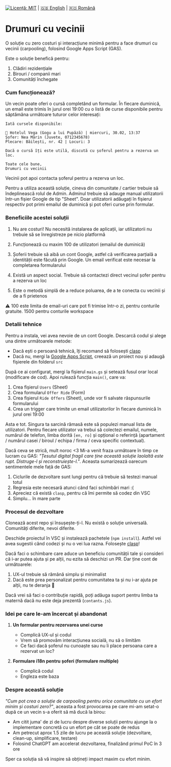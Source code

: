 [![Licență: MIT](https://img.shields.io/badge/License-MIT-yellow.svg)](https://opensource.org/licenses/MIT) | [:uk: English](./README.md) | [:romania: Română](./README.ro.md)

# Drumuri cu vecinii

O soluție cu zero costuri și interacțiune minimă pentru a face drumuri cu vecinii (carpooling), folosind Google Apps Script (GAS).

Este o soluție benefică pentru:
1. Clădiri rezidențiale
2. Birouri / companii mari
3. Comunități închegate


### Cum funcționează?

Un vecin poate oferi o cursă completând un formular. În fiecare duminică, un email este trimis în jurul orei 19:00 cu o listă de curse disponibile pentru săptămâna următoare tuturor celor interesați:

```
Iată cursele disponibile:

🚗 Hotelul Vega (Gogu a lui Pupăză) | miercuri, 30.02, 13:37
Șofer: Nea Mărin (Juvete, 0712345678)
Plecare: Băilești, nr. 42 | Locuri: 3

Dacă o cursă îți este utilă, discută cu șoferul pentru a rezerva un loc.

Toate cele bune,
Drumuri cu vecinii
```

Vecinii pot apoi contacta șoferul pentru a rezerva un loc.

Pentru a utiliza această soluție, cineva din comunitate / cartier trebuie să îndeplinească rolul de Admin. Adminul trebuie să adauge manual utilizatorii într-un fișier Google de tip "Sheet". Doar utilizatorii adăugați în fișierul respectiv pot primi emailul de duminică și pot oferi curse prin formular.


### Beneficiile acestei soluții

1. Nu are costuri! Nu necesită instalarea de aplicații, iar utilizatorii nu trebuie să se înregistreze pe nicio platformă

2. Funcționează cu maxim 100 de utilizatori (emailul de duminică)

3. Șoferii trebuie să aibă un cont Google, astfel că verificarea parțială a identității este făcută prin Google. Un email verificat este necesar la completarea formularului

4. Există un aspect social. Trebuie să contactezi direct vecinul șofer pentru a rezerva un loc

5. Este o metodă simplă de a reduce poluarea, de a te conecta cu vecinii și de a fi prietenos

:warning: 100 este limita de email-uri care pot fi trimise într-o zi, pentru conturile gratuite. 1500 pentru conturile workspace


### Detalii tehnice

Pentru a instala, vei avea nevoie de un cont Google. Descarcă codul și alege una dintre următoarele metode:
* Dacă ești o persoană tehnică, îți recomand să folosești [clasp](https://github.com/google/clasp)
* Dacă nu, mergi la [Google Apps Script](https://script.google.com/home), creează un proiect nou și adaugă fișierele din folderul `src`

După ce ai configurat, mergi la fișierul `main.gs` și setează fusul orar local (modificare de cod). Apoi rulează funcția `main()`, care va:
1. Crea fișierul `Users` (Sheet)
2. Crea formularul `Offer Ride` (Form)
3. Crea fișierul `Ride Offers` (Sheet), unde vor fi salvate răspunsurile formularului
4. Crea un trigger care trimite un email utilizatorilor în fiecare duminică în jurul orei 19:00

Asta e tot. Singura ta sarcină rămasă este să populezi manual lista de utilizatori. Pentru fiecare utilizator va trebui să colectezi emailul, numele, numărul de telefon, limba dorită `[en, ro]` și opțional o referință (apartament / numărul casei / biroul / echipa / firma / ceva specific contextual).

Dacă ceva se strică, mult noroc <3 Mi-a venit fraza următoare în timp ce lucram cu GAS: *"Țesutul digital fragil care ține această soluție laolaltă este rupt. Distruge-l și reconstruiește-l."*. Aceasta sumarizează oarecum sentimentele mele față de GAS:
1. Ciclurile de dezvoltare sunt lungi pentru că trebuie să testezi manual totul
2. Regresia este necesară atunci când faci schimbări mari :(
3. Apreciez că există `clasp`, pentru că îmi permite să codez din VSC
4. Simplu... în mare parte


### Procesul de dezvoltare

Clonează acest repo și însușește-ți-l. Nu există o soluție universală. Comunități diferite, nevoi diferite.

Deschide proiectul în VSC și instalează pachetele (`npm install`). Astfel vei avea sugestii când codezi și nu o vei lua razna. Folosește [clasp](https://github.com/google/clasp)!

Dacă faci o schimbare care aduce un beneficiu comunității tale și consideri că i-ar putea ajuta și pe alții, nu ezita să deschizi un PR. Dar ține cont de următoarele:
1. UX-ul trebuie să rămână simplu și minimalist
2. Dacă este prea personalizat pentru comunitatea ta și nu i-ar ajuta pe alții, nu te deranja :shrug:

Dacă vrei să faci o contribuție rapidă, poți adăuga suport pentru limba ta maternă dacă nu este deja prezentă (`contants.js`).


### Idei pe care le-am încercat și abandonat

1. **Un formular pentru rezervarea unei curse**
   * Complică UX-ul și codul
   * Vrem să promovăm interacțiunea socială, nu să o limităm
   * Ce faci dacă șoferul nu cunoaște sau nu îi place persoana care a rezervat un loc?

2. **Formulare i18n pentru șoferi (formulare multiple)**
   * Complică codul
   * Engleza este baza


### Despre această soluție

*"Cum pot crea o soluție de carpooling pentru orice comunitate cu un efort minim și costuri zero?"*, aceasta a fost provocarea pe care mi-am setat-o după ce un vecin s-a oferit să mă ducă la birou:
* Am citit juma' de zi de lucru despre diverse soluții pentru ajunge la o implementare concretă cu un efort pe cât se poate de redus
* Am petrecut aprox 1.5 zile de lucru pe această soluție (dezvoltare, clean-up, simplificare, testare)
* Folosind ChatGPT am accelerat dezvoltarea, finalizând primul PoC în 3 ore

Sper ca soluția să vă inspire să obțineți impact maxim cu efort minim.

